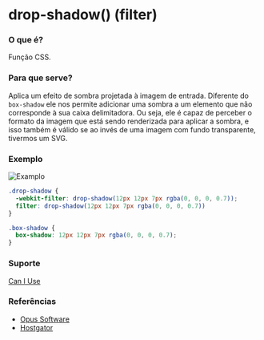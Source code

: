 # drop-shadow() (filter)

### O que é?

Função CSS.

### Para que serve?

Aplica um efeito de sombra projetada à imagem de entrada. Diferente do `box-shadow` ele nos permite adicionar uma sombra a um elemento que não corresponde à sua caixa delimitadora. Ou seja, ele é capaz de perceber o formato da imagem que está sendo renderizada para aplicar a sombra, e isso também é válido se ao invés de uma imagem com fundo transparente, tivermos um SVG.

### Exemplo

![Examplo](https://programmer.ink/images/think/9955c7d066b305b99634024c9f39e123.jpg)

```css
.drop-shadow {
  -webkit-filter: drop-shadow(12px 12px 7px rgba(0, 0, 0, 0.7));
  filter: drop-shadow(12px 12px 7px rgba(0, 0, 0, 0.7))
}

.box-shadow {
  box-shadow: 12px 12px 7px rgba(0, 0, 0, 0.7);
}
```

### Suporte

[Can I Use](https://caniuse.com/css-boxshadow)

### Referências

- [Opus Software](https://www.opus-software.com.br/design-patterns/)
- [Hostgator](https://www.hostgator.com.br/blog/design-patterns-e-seus-beneficios/)
